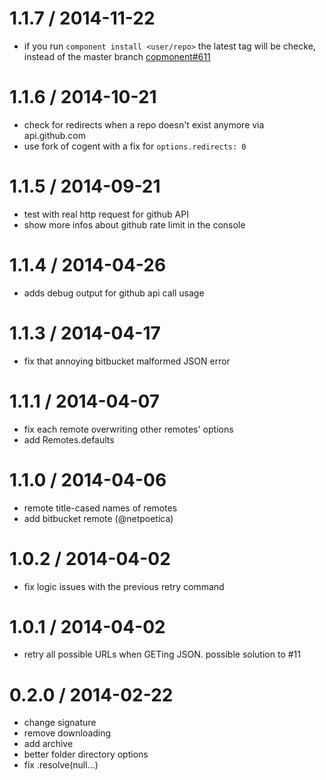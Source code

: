 1.1.7 / 2014-11-22
==================

- if you run `component install <user/repo>` the latest tag will be checke, instead of the master branch [copmonent#611](https://github.com/componentjs/component/issues/611)

1.1.6 / 2014-10-21
==================

- check for redirects when a repo doesn't exist anymore via api.github.com
- use fork of cogent with a fix for `options.redirects: 0`

1.1.5 / 2014-09-21
==================

- test with real http request for github API
- show more infos about github rate limit in the console

1.1.4 / 2014-04-26
==================

 - adds debug output for github api call usage

1.1.3 / 2014-04-17
==================

- fix that annoying bitbucket malformed JSON error

1.1.1 / 2014-04-07
==================

- fix each remote overwriting other remotes' options
- add Remotes.defaults

1.1.0 / 2014-04-06
==================

- remote title-cased names of remotes
- add bitbucket remote (@netpoetica)

1.0.2 / 2014-04-02
==================

- fix logic issues with the previous retry command

1.0.1 / 2014-04-02
==================

- retry all possible URLs when GETing JSON. possible solution to #11

0.2.0 / 2014-02-22
==================

- change signature
- remove downloading
- add archive
- better folder directory options
- fix .resolve(null...)
